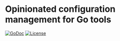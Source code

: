 # Opinionated configuration management for Go tools

[![GoDoc](https://godoc.org/github.com/murtaza-u/conf?status.svg)](https://godoc.org/github.com/murtaza-u/conf)
[![License](https://img.shields.io/badge/license-Apache2-brightgreen.svg)](LICENSE)
